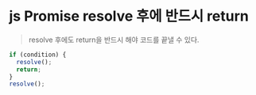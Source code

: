 # js Promise resolve 후에 반드시 return

> resolve 후에도 return을 반드시 해야 코드를 끝낼 수 있다.

```js
if (condition) {
  resolve();
  return;
}
resolve();
```
